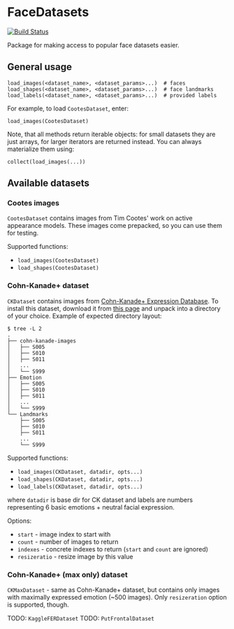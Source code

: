 # FaceDatasets

[![Build Status](https://travis-ci.org/dfdx/FaceDatasets.jl.svg)](https://travis-ci.org/dfdx/FaceDatasets.jl)

Package for making access to popular face datasets easier.

## General usage

    load_images(<dataset_name>, <dataset_params>...)  # faces
    load_shapes(<dataset_name>, <dataset_params>...)  # face landmarks
    load_labels(<dataset_name>, <dataset_params>...)  # provided labels

For example, to load `CootesDataset`, enter:

    load_images(CootesDataset)

Note, that all methods return iterable objects: for small datasets they are just arrays, for larger iterators are returned instead. You can always materialize them using:

    collect(load_images(...))


## Available datasets

### Cootes images

`CootesDataset` contains images from Tim Cootes' work on active appearance models. These images come prepacked, so you can use them for testing.

Supported functions:
 * `load_images(CootesDataset)`
 * `load_shapes(CootesDataset)`

### Cohn-Kanade+ dataset

`CKDataset` contains images from [Cohn-Kanade+ Expression Database](http://www.pitt.edu/~emotion/ck-spread.htm). To install this dataset, download it from [this page](http://www.consortium.ri.cmu.edu/ckagree/) and unpack into a directory of your choice. Example of expected directory layout:


```
$ tree -L 2
.
├── cohn-kanade-images
│   ├── S005
│   ├── S010
│   ├── S011
│   ...
│   └── S999
├── Emotion
│   ├── S005
│   ├── S010
│   ├── S011
│   ...
│   └── S999
└── Landmarks
    ├── S005
    ├── S010
    ├── S011
    ...
    └── S999
```

Supported functions:
 * `load_images(CKDataset, datadir, opts...)`
 * `load_shapes(CKDataset, datadir, opts...)`
 * `load_labels(CKDataset, datadir, opts...)`

where `datadir` is base dir for CK dataset and labels are numbers representing 6 basic emotions + neutral facial expression.

Options:

 * `start` - image index to start with
 * `count` - number of images to return
 * `indexes` - concrete indexes to return (`start` and `count` are ignored)
 * `resizeratio` - resize image by this value


### Cohn-Kanade+ (max only) dataset

`CKMaxDataset` - same as Cohn-Kanade+ dataset, but contains only images with maximally expressed emotion (~500 images). Only `resizeration` option is supported, though.


TODO: `KaggleFERDataset`
TODO: `PutFrontalDataset`